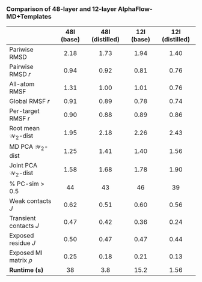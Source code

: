 ### Comparison of 48-layer and 12-layer AlphaFlow-MD+Templates
| |48l (base)|48l (distilled)|12l (base)|12l (distilled)|
|:-|:-:|:-:|:-:|:-:|
| Pariwise RMSD | 2.18 | 1.73 | 1.94 | 1.40
| Pairwise RMSD $r$ | 0.94 | 0.92 | 0.81 | 0.76
| All-atom RMSF | 1.31 | 1.00 | 1.01 | 0.76
| Global RMSF $r$ | 0.91 | 0.89 | 0.78 | 0.74
| Per-target RMSF $r$ | 0.90 | 0.88 | 0.89 | 0.86
| Root mean $\mathcal{W}_2$-dist | 1.95 | 2.18 | 2.26 | 2.43
| MD PCA $\mathcal{W}_2$-dist | 1.25 | 1.41 | 1.40 | 1.56
| Joint PCA $\mathcal{W}_2$-dist | 1.58 | 1.68 | 1.78 | 1.90
| % PC-sim > 0.5 | 44 | 43 | 46 | 39
| Weak contacts $J$ | 0.62 | 0.51 | 0.60 | 0.56
| Transient contacts $J$ | 0.47 | 0.42 | 0.36 | 0.24
| Exposed residue $J$ | 0.50 | 0.47 | 0.47 | 0.44
| Exposed MI matrix $\rho$ | 0.25 | 0.18 | 0.21 | 0.13
| **Runtime (s)** | 38 | 3.8 | 15.2 | 1.56